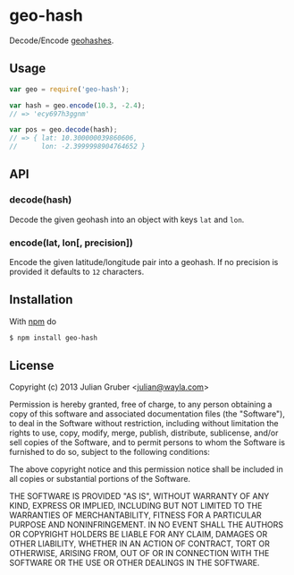 
# geo-hash

Decode/Encode [geohashes](http://en.wikipedia.org/wiki/Geohash).

## Usage

```js
var geo = require('geo-hash');

var hash = geo.encode(10.3, -2.4);
// => 'ecy697h3ggnm'

var pos = geo.decode(hash);
// => { lat: 10.300000039860606,
//      lon: -2.3999998904764652 }
```

## API

### decode(hash)

Decode the given geohash into an object with keys `lat` and `lon`.

### encode(lat, lon[, precision])

Encode the given latitude/longitude pair into a geohash. If no precision is
provided it defaults to `12` characters.

## Installation

With [npm](http://npmjs.org) do

```bash
$ npm install geo-hash
```

## License

Copyright (c) 2013 Julian Gruber &lt;julian@wayla.com&gt;

Permission is hereby granted, free of charge, to any person obtaining a copy
of this software and associated documentation files (the "Software"), to deal
in the Software without restriction, including without limitation the rights
to use, copy, modify, merge, publish, distribute, sublicense, and/or sell
copies of the Software, and to permit persons to whom the Software is
furnished to do so, subject to the following conditions:

The above copyright notice and this permission notice shall be included in
all copies or substantial portions of the Software.

THE SOFTWARE IS PROVIDED "AS IS", WITHOUT WARRANTY OF ANY KIND, EXPRESS OR
IMPLIED, INCLUDING BUT NOT LIMITED TO THE WARRANTIES OF MERCHANTABILITY,
FITNESS FOR A PARTICULAR PURPOSE AND NONINFRINGEMENT. IN NO EVENT SHALL THE
AUTHORS OR COPYRIGHT HOLDERS BE LIABLE FOR ANY CLAIM, DAMAGES OR OTHER
LIABILITY, WHETHER IN AN ACTION OF CONTRACT, TORT OR OTHERWISE, ARISING FROM,
OUT OF OR IN CONNECTION WITH THE SOFTWARE OR THE USE OR OTHER DEALINGS IN
THE SOFTWARE.
